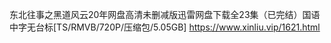 东北往事之黑道风云20年网盘高清未删减版迅雷网盘下载全23集（已完结）国语中字无台标[TS/RMVB/720P/压缩包/5.05GB]
https://www.xinliu.vip/1621.html